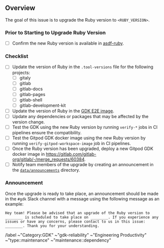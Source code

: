 <!-- Replace `<RUBY_VERSION>` with the new Ruby version. -->

## Overview

The goal of this issue is to upgrade the Ruby version to `<RUBY_VERSION>`.

### Prior to Starting to Upgrade Ruby Version
  
- [ ] Confirm the new Ruby version is available in [asdf-ruby](https://github.com/asdf-vm/asdf-ruby).

### Checklist

- [ ] Update the version of Ruby in the `.tool-versions` file for the following projects:
  - [ ] gitaly
  - [ ] gitlab
  - [ ] gitlab-docs
  - [ ] gitlab-pages
  - [ ] gitlab-shell
  - [ ] gitlab-development-kit
- [ ] Update the version of Ruby in the [GDK E2E image](https://gitlab.com/gitlab-org/gitlab-build-images/-/blob/a1ed9f50ca0e8b8f5af221bf028cc82f02bc0748/.gitlab/ci/e2e.images.yml#L56).
- [ ] Update any dependencies or packages that may be affected by the version change.
- [ ] Test the GDK using the new Ruby version by running `verify-*` jobs in CI pipelines ensure the compatibility.
- [ ] Test the Gitpod GDK docker image using the new Ruby version by running `verify-gitpod-workspace-image` job in CI pipelines.
- [ ] Once the Ruby version has been upgraded, deploy a new Gitpod GDK docker image in https://gitlab.com/gitlab-org/gitlab/-/merge_requests/60384.
- [ ] Notify team members of the upgrade by creating an announcement in the [`data/announcements`](https://gitlab.com/gitlab-org/gitlab-development-kit/-/tree/main/data/announcements) directory.

### Announcement

Once the upgrade is ready to take place, an announcement should be made in the `#gdk` Slack channel with a message using the following message as an example:

```
Hey team! Please be advised that an upgrade of the Ruby version to ________ is scheduled to take place on ________. If you experience any issues or have any concerns, please contact to us in this issue: ________. Thank you for your understanding.
```

/label ~"Category:GDK" ~"gdk-reliability" ~"Engineering Productivity" ~"type::maintenance" ~"maintenance::dependency"

<!-- template sourced from https://gitlab.com/gitlab-org/gitlab-development-kit/-/blob/main/.gitlab/issue_templates/Ruby Version Upgrade.md -->
